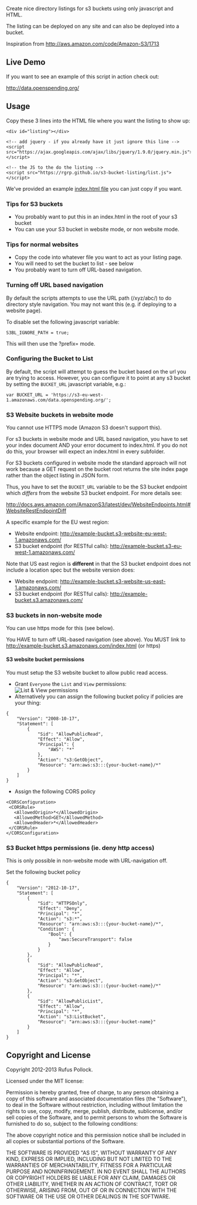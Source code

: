 Create nice directory listings for s3 buckets using only javascript and HTML.

The listing can be deployed on any site and can also be deployed into a bucket.

Inspiration from http://aws.amazon.com/code/Amazon-S3/1713

## Live Demo

If you want to see an example of this script in action check out:

<http://data.openspending.org/>

## Usage

Copy these 3 lines into the HTML file where you want the listing to show up:

    <div id="listing"></div>

    <!-- add jquery - if you already have it just ignore this line -->
    <script src="https://ajax.googleapis.com/ajax/libs/jquery/1.9.0/jquery.min.js"></script>

    <!-- the JS to the do the listing -->
    <script src="https://rgrp.github.io/s3-bucket-listing/list.js"></script>

We've provided an example [index.html file][index] you can just copy if you want.

[index]: https://github.com/rgrp/s3-bucket-listing/blob/gh-pages/index.html

### Tips for S3 buckets

* You probably want to put this in an index.html in the root of your s3 bucket
* You can use your S3 bucket in website mode, or non website mode.

### Tips for normal websites

* Copy the code into whatever file you want to act as your listing page.
* You will need to set the bucket to list - see below
* You probably want to turn off URL-based navigation.

### Turning off URL based navigation

By default the scripts attempts to use the URL path (/xyz/abc/) to do directory
style navigation. You may not want this (e.g. if deploying to a website page).

To disable set the following javascript variable:

    S3BL_IGNORE_PATH = true;

This will then use the ?prefix= mode.

### Configuring the Bucket to List

By default, the script will attempt to guess the bucket based on the url you
are trying to access. However, you can configure it to point at any s3 bucket
by setting the `BUCKET_URL` javascript variable, e.g.:

    var BUCKET_URL = 'https://s3-eu-west-1.amazonaws.com/data.openspending.org/';

### S3 Website buckets in website mode

You cannot use HTTPS mode (Amazon S3 doesn't support this).

For s3 buckets in website mode and URL based navigation, you have to set your index
document AND your error document to index.html. If you do not do this, your browser
will expect an index.html in every subfolder.

For S3 buckets configured in website mode the standard approach will not work
because a GET request on the bucket root returns the site index page rather
than the object listing in JSON form.

Thus, you have to set the `BUCKET_URL` variable to be the S3 bucket endpoint
which *differs* from the website S3 bucket endpoint. For more details see:

<http://docs.aws.amazon.com/AmazonS3/latest/dev/WebsiteEndpoints.html#WebsiteRestEndpointDiff>

A specific example for the EU west region:

* Website endpoint: http://example-bucket.s3-website-eu-west-1.amazonaws.com/
* S3 bucket endpoint (for RESTful calls): http://example-bucket.s3-eu-west-1.amazonaws.com/

Note that US east region is **different** in that the S3 bucket endpoint does not include a location spec but the website version does:

* Website endpoint: http://example-bucket.s3-website-us-east-1.amazonaws.com/
* S3 bucket endpoint (for RESTful calls): http://example-bucket.s3.amazonaws.com/

### S3 buckets in non-website mode

You can use https mode for this (see below).

You HAVE to turn off URL-based navigation (see above).
You MUST link to http://example-bucket.s3.amazonaws.com/index.html (or https)

#### S3 website bucket permissions

You must setup the S3 website bucket to allow public read access. 

* Grant `Everyone` the `List` and `View` permissions:
![List & View permissions](https://f.cloud.github.com/assets/227505/2409362/46c90dbe-aaad-11e3-9dee-10e967763770.png) 
 * Alternatively you can assign the following bucket policy if policies are your thing:

```
{
    "Version": "2008-10-17",
    "Statement": [
        {
            "Sid": "AllowPublicRead",
            "Effect": "Allow",
            "Principal": {
                "AWS": "*"
            },
            "Action": "s3:GetObject",
            "Resource": "arn:aws:s3:::{your-bucket-name}/*"
        }
    ]
}
```
* Assign the following CORS policy
```
<CORSConfiguration>
 <CORSRule>
   <AllowedOrigin>*</AllowedOrigin>
   <AllowedMethod>GET</AllowedMethod>
   <AllowedHeader>*</AllowedHeader>
 </CORSRule>
</CORSConfiguration>
```

### S3 Bucket https permissions (ie. deny http access)

This is only possible in non-website mode with URL-navigation off.

Set the following bucket policy
```
{
	"Version": "2012-10-17",
	"Statement": [
		{
			"Sid": "HTTPSOnly",
			"Effect": "Deny",
			"Principal": "*",
			"Action": "s3:*",
			"Resource": "arn:aws:s3:::{your-bucket-name}/*",
			"Condition": {
				"Bool": {
					"aws:SecureTransport": false
				}
			}
		},
		{
			"Sid": "AllowPublicRead",
			"Effect": "Allow",
			"Principal": "*",
			"Action": "s3:GetObject",
			"Resource": "arn:aws:s3:::{your-bucket-name}/*"
		},
		{
			"Sid": "AllowPublicList",
			"Effect": "Allow",
			"Principal": "*",
			"Action": "s3:ListBucket",
			"Resource": "arn:aws:s3:::{your-bucket-name}"
		}
	]
}
```

## Copyright and License

Copyright 2012-2013 Rufus Pollock.

Licensed under the MIT license:

Permission is hereby granted, free of charge, to any person obtaining a copy
of this software and associated documentation files (the "Software"), to deal
in the Software without restriction, including without limitation the rights
to use, copy, modify, merge, publish, distribute, sublicense, and/or sell
copies of the Software, and to permit persons to whom the Software is
furnished to do so, subject to the following conditions:

The above copyright notice and this permission notice shall be included in
all copies or substantial portions of the Software.

THE SOFTWARE IS PROVIDED "AS IS", WITHOUT WARRANTY OF ANY KIND, EXPRESS OR
IMPLIED, INCLUDING BUT NOT LIMITED TO THE WARRANTIES OF MERCHANTABILITY,
FITNESS FOR A PARTICULAR PURPOSE AND NONINFRINGEMENT. IN NO EVENT SHALL THE
AUTHORS OR COPYRIGHT HOLDERS BE LIABLE FOR ANY CLAIM, DAMAGES OR OTHER
LIABILITY, WHETHER IN AN ACTION OF CONTRACT, TORT OR OTHERWISE, ARISING FROM,
OUT OF OR IN CONNECTION WITH THE SOFTWARE OR THE USE OR OTHER DEALINGS IN
THE SOFTWARE.

